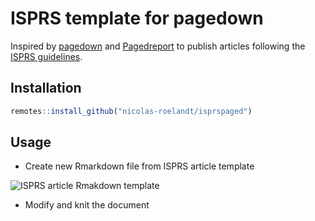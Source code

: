 # ISPRS template for pagedown

Inspired by [pagedown](https://pagedown.rbind.io/) and [Pagedreport](https://pagedreport.rfortherestofus.com/)
to publish articles following the [ISPRS guidelines](https://www.isprs.org/documents/orangebook/app5.aspx).

## Installation

```r
remotes::install_github("nicolas-roelandt/isprspaged")
```
## Usage

- Create new Rmarkdown file from ISPRS article template

![ISPRS article Rmakdown template](https://user-images.githubusercontent.com/86657953/166954487-f7b0b99e-380c-445c-b6f2-1445dfb22490.png)

- Modify and knit the document
